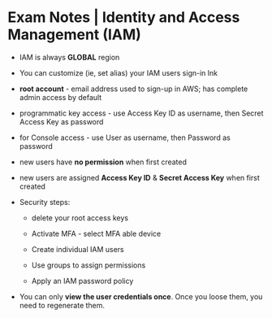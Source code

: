 # Exam Notes | Identity and Access Management (IAM)

* IAM is always **GLOBAL** region

* You can customize (ie, set alias) your IAM users sign-in lnk

* **root account** - email address used to sign-up in AWS; has complete admin access by default

* programmatic key access - use Access Key ID as username, then Secret Access Key as password

* for Console access - use User as username, then Password as password

* new users have **no permission** when first created

* new users are assigned **Access Key ID** & **Secret Access Key** when first created

* Security steps:

    * delete your root access keys

    * Activate MFA - select MFA able device

    * Create individual IAM users

    * Use groups to assign permissions

    * Apply an IAM password policy

* You can only **view the user credentials once**. Once you loose them, you need to regenerate them.
